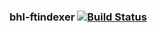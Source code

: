 ### bhl-ftindexer   [![Build Status](https://travis-ci.org/AtlasOfLivingAustralia/bhl-ftindexer.svg?branch=master)](https://travis-ci.org/AtlasOfLivingAustralia/bhl-ftindexer)
